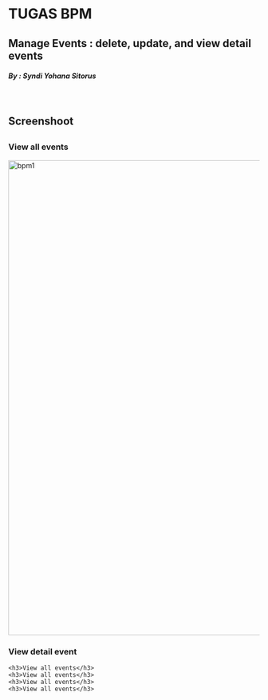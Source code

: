 <h1> TUGAS BPM </h1>
<h2> Manage Events : delete, update, and view detail events </h2>

<h5>By : Syndi Yohana Sitorus</h5> <br>

<h2> Screenshoot<h2>
    <h3>View all events</h3> 
    <img width="953" alt="bpm1" src="https://user-images.githubusercontent.com/71598534/117455124-11384e00-af71-11eb-8b54-b030c8d16db9.PNG">
    <h3>View detail event</h3>
    
    <h3>View all events</h3> 
    <h3>View all events</h3> 
    <h3>View all events</h3> 
    <h3>View all events</h3> 
